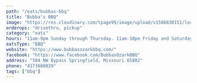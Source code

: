 ```yaml
---
path: "/eats/bubbas-bbq"
title: "Bubba's BBQ"
image: "https://res.cloudinary.com/tpage99/image/upload/v1586830151/local417eats/local417eatslogo.png"
orderops: "drivethru, pickup"
category: "eats"
hours: "11am-9pm Sunday through Thursday. 11am-10pm Friday and Saturday"
eatsType: "BBQ"
website: "https://www.bubbasozarkbbq.com/"
facebook: "https://www.facebook.com/BubbasOzarkBBQ"
address: "504 NW Bypass Springfield, Missouri 65802"
phone: "4173680039"
tags: ["bbq"]
---
```

